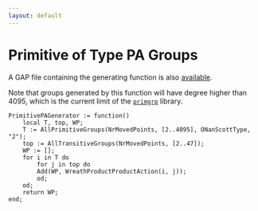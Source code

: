 ```yaml
---
layout: default
---
```

# Primitive of Type PA Groups
A GAP file containing the generating function is also [available](PrimitivePA.g).

Note that groups generated by this function will have degree higher than 4095, which is the current limit of the [`primgrp`](https://gap-packages.github.io/primgrp/) library.

```
PrimitivePAGenerator := function()
    local T, top, WP;
    T := AllPrimitiveGroups(NrMovedPoints, [2..4095], ONanScottType, "2");
    top := AllTransitiveGroups(NrMovedPoints, [2..47]);
    WP := [];
    for i in T do
        for j in top do
        Add(WP, WreathProductProductAction(i, j));
        od;
    od;
    return WP;
end;
```
